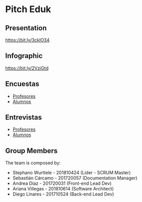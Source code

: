 # Pitch Eduk
## Presentation
https://bit.ly/3cklO34

## Infographic
https://bit.ly/2VziGtd

## Encuestas
* [Profesores](https://forms.gle/QqQBtRnYo7UzU8RbA)
* [Alumnos](https://forms.gle/FpNh2GKKG9d2grHc6)

## Entrevistas
* [Profesores](entrevistas/entrevistaProfesores.md)
* [Alumnos](entrevistas/entrevistaAlumnos.md)
## Group Members

The team is composed by:

* Stephano Wurttele - 201810424 (Líder - SCRUM Master)
* Sebastián Cárcamo - 201720057 (Documentation Manager)
* Andrea Díaz - 201720031 (Front-end Lead Dev)
* Ariana Villegas - 201810614 (Software Architect)
* Diego Linares - 201710524 (Back-end Lead Dev)
